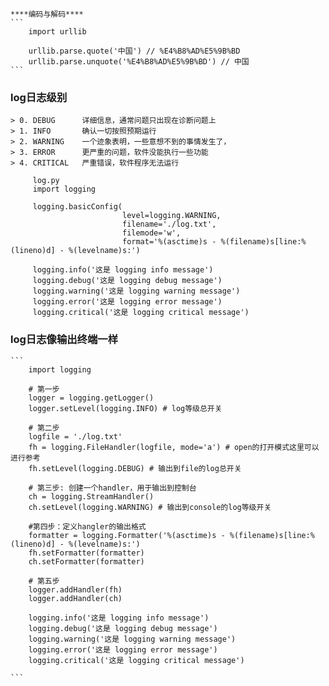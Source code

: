 
    ****编码与解码****
    ```
        import urllib
        
        urllib.parse.quote('中国') // %E4%B8%AD%E5%9B%BD
        urllib.parse.unquote('%E4%B8%AD%E5%9B%BD') // 中国
    ```
### log日志级别
    > 0. DEBUG      详细信息，通常问题只出现在诊断问题上
    > 1. INFO       确认一切按照预期运行
    > 2. WARNING    一个迹象表明，一些意想不到的事情发生了，
    > 3. ERROR      更严重的问题，软件没能执行一些功能
    > 4. CRITICAL   严重错误，软件程序无法运行
    
   ```
        log.py
        import logging
        
        logging.basicConfig(
                            level=logging.WARNING,
                            filename='./log.txt',
                            filemode='w',
                            format='%(asctime)s - %(filename)s[line:%(lineno)d] - %(levelname)s:')
        
        logging.info('这是 logging info message')
        logging.debug('这是 logging debug message')
        logging.warning('这是 logging warning message')
        logging.error('这是 logging error message')
        logging.critical('这是 logging critical message')
   ```
   
### log日志像输出终端一样
    ```
        import logging
        
        # 第一步
        logger = logging.getLogger()
        logger.setLevel(logging.INFO) # log等级总开关
        
        # 第二步
        logfile = './log.txt'
        fh = logging.FileHandler(logfile, mode='a') # open的打开模式这里可以进行参考
        fh.setLevel(logging.DEBUG) # 输出到file的log总开关
        
        # 第三步: 创建一个handler，用于输出到控制台
        ch = logging.StreamHandler()
        ch.setLevel(logging.WARNING) # 输出到console的log等级开关
        
        #第四步：定义hangler的输出格式
        formatter = logging.Formatter('%(asctime)s - %(filename)s[line:%(lineno)d] - %(levelname)s:')
        fh.setFormatter(formatter)
        ch.setFormatter(formatter)
        
        # 第五步
        logger.addHandler(fh)
        logger.addHandler(ch)
        
        logging.info('这是 logging info message')
        logging.debug('这是 logging debug message')
        logging.warning('这是 logging warning message')
        logging.error('这是 logging error message')
        logging.critical('这是 logging critical message')
        
    ```
    
    
    
    
    
    
    
    
    
    
    
    
    
    
    
    
    
    
    
    
       
